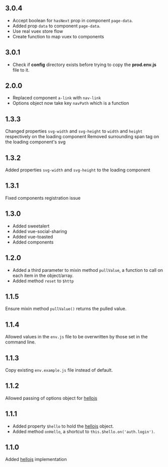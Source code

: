 ## 3.0.4

- Accept boolean for `hasNext` prop in component `page-data`.
- Added prop `data` to component `page-data`.
- Use real vuex store flow
- Create function to map vuex to components

## 3.0.1

- Check if **config** directory exists before trying to copy the **prod.env.js** file to it.

## 2.0.0

- Replaced component `a-link` with `nav-link`
- Options object now take key `navPath` which is a function

## 1.3.3

Changed properties `svg-width` and `svg-height` to `width` and `height` respectively on the loading component
Removed surrounding  span tag on the loading component's svg

## 1.3.2

Added properties `svg-width` and `svg-height` to the loading component

## 1.3.1

Fixed components registration issue
## 1.3.0

- Added sweetalert
- Added vue-social-sharing
- Added vue-toasted
- Added components

## 1.2.0

- Added a third parameter to mixin method `pullValue`, a function to call on each item in the object/array.
- Added method `reset` to `$http`

## 1.1.5

Ensure mixin method `pullValue()` returns the pulled value.

## 1.1.4

Allowed values in the `env.js` file to be overwritten by those set in the command
line.

## 1.1.3

Copy existing `env.example.js` file instead of default.

## 1.1.2

Allowed passing of options object for [hellojs](https://adodson.com/hello.js)

## 1.1.1

- Added property `$hello` to hold the [hellojs](https://adodson.com/hello.js) object.
- Added method `onHello`, a shortcut to `this.$hello.on('auth.login')`.

## 1.1.0

Added [hellojs](https://adodson.com/hello.js) implementation